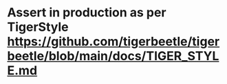 # Assert in production as per TigerStyle https://github.com/tigerbeetle/tigerbeetle/blob/main/docs/TIGER_STYLE.md
